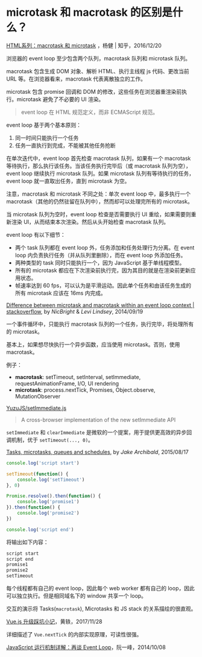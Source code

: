 # microtask 和 macrotask 的区别是什么？

[HTML系列：macrotask 和 microtask](https://zhuanlan.zhihu.com/p/24460769) ，杨健 | 知乎，2016/12/20

浏览器的 event loop 至少包含两个队列，macrotask 队列和 microtask 队列。

macrotask 包含生成 DOM 对象、解析 HTML、执行主线程 js 代码、更改当前 URL 等。在浏览器看来，macrotask 代表离散独立的工作。

microtask 包含 promise 回调和 DOM 的修改，这些任务在浏览器重渲染前执行。microtask 避免了不必要的 UI 渲染。

> event loop 在 HTML 规范定义，而非 ECMAScript 规范。

event loop 基于两个基本原则：

1. 同一时间只能执行一个任务
2. 任务一直执行到完成，不能被其他任务抢断

在单次迭代中，event loop 首先检查 macrotask 队列，如果有一个 macrotask 等待执行，那么执行该任务。当该任务执行完毕后（或 macrotask 队列为空），event loop 继续执行 microtask 队列。如果 microtask 队列有等待执行的任务，event loop 就一直取出任务，直到 microtask 为空。

注意，macrotask 和 microtask 不同之处：单次 event loop 中，最多执行一个 macrotask（其他的仍然驻留在队列中），然而却可以处理完所有的 microtask。

当 microtask 队列为空时，event loop 检查是否需要执行 UI 重绘，如果需要则重新渲染 UI，从而结束本次渲染。然后从头开始检查 macrotask 队列。

event loop 有以下细节：

- 两个 task 队列都在 event loop 外，任务添加和任务处理行为分离。在 event loop 内负责执行任务（并从队列里删除），而在 event loop 外添加任务。
- 两种类型的 task 同时只能执行一个，因为 JavaScript 基于单线程模型。
- 所有的 microtask 都应在下次渲染前执行完，因为其目的就是在渲染前更新应用状态。
- 帧速率达到 60 fps，可以认为是平滑运动。因此单个任务和由该任务生成的所有 microtask 应该在 16ms 内完成。

[Difference between microtask and macrotask within an event loop context | stackoverflow](https://stackoverflow.com/questions/25915634/difference-between-microtask-and-macrotask-within-an-event-loop-context), by *NicBright* & *Levi Lindsey*, 2014/09/19

一个事件循环中，只能执行 macrotask 队列的一个任务，执行完毕，将处理所有的 microtask。

基本上，如果想尽快执行一个异步函数，应当使用 microtask。否则，使用 macrotask。

例子：

- **macrotask**: setTimeout, setInterval, setImmediate, requestAnimationFrame, I/O, UI rendering
- **microtask**: process.nextTick, Promises, Object.observe, MutationObserver

[YuzuJS/setImmediate.js](https://github.com/YuzuJS/setImmediate#macrotasks-and-microtasks)

> A cross-browser implementation of the new setImmediate API

`setImmediate` 和 `clearImmediate` 是微软的一个提案，用于提供更高效的异步回调机制，优于 `setTimeout(..., 0)`。

[Tasks, microtasks, queues and schedules](https://jakearchibald.com/2015/tasks-microtasks-queues-and-schedules/), by *Jake Archibald*, 2015/08/17

```js
console.log('script start')

setTimeout(function() {
    console.log('setTimeout')
}, 0)

Promise.resolve().then(function() {
    console.log('promise1')
}).then(function() {
    console.log('promise2')
})

console.log('script end')
```

将输出如下内容：

```js
script start
script end
promise1
promise2
setTimeout
```

每个线程都有自己的 event loop，因此每个 web worker 都有自己的 loop，因此可以独立执行。但是相同域名下的 window 共享一个 loop。

交互的演示将 Tasks(`macrotask`), Microtasks 和 JS stack 的关系描绘的很直观。

[Vue.js 升级踩坑小记](https://github.com/DDFE/DDFE-blog/issues/24)，黄轶，2017/11/28

详细描述了 `Vue.nextTick` 的内部实现原理，可读性很强。

[JavaScript 运行机制详解：再谈 Event Loop](http://www.ruanyifeng.com/blog/2014/10/event-loop.html)，阮一峰，2014/10/08

